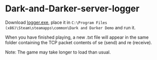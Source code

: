 # Dark-and-Darker-server-logger

Download [logger.exe](https://github.com/gookie-dev/Dark-and-Darker-server-logger/releases/download/1/logger.exe), place it in `C:\Program Files (x86)\Steam\steamapps\common\Dark and Darker Demo` and run it.

When you have finished playing, a new .txt file will appear in the same folder containing the TCP packet contents of se (send) and re (receive).

Note: The game may take longer to load than usual.
